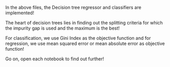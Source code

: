 In the above files, the Decision tree regressor and classifiers are implemented!

The heart of decision trees lies in finding out the splitting criteria for which the impurity gap is used and the maximum is the best!

For classification, we use Gini Index as the objective function and for regression, we use mean squared error or mean absolute error as objective function!

Go on, open each notebook to find out further!
